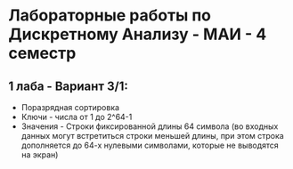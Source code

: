# Лабораторные работы по Дискретному Анализу - МАИ - 4 семестр

## 1 лаба - Вариант 3/1: 

* Поразрядная сортировка
* Ключи - числа от 1 до 2^64-1
* Значения - Строки фиксированной длины 64 символа (во входных данных могут встретиться строки меньшей длины, при этом строка дополняется до 64-х нулевыми символами, которые не выводятся на экран)
